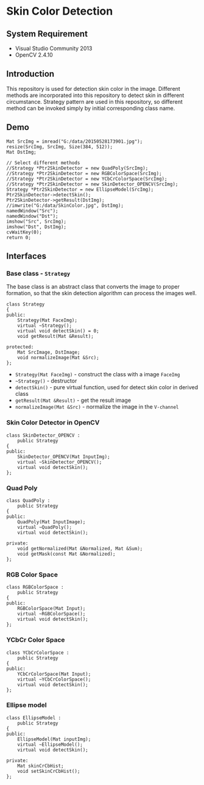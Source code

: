 # Skin Color Detection

## System Requirement

- Visual Studio Community 2013
- OpenCV 2.4.10

## Introduction

This repository is used for detection skin color in the image. Different methods are incorporated into this repository to detect skin in different circumstance.
Strategy pattern are used in this repository, so different method can be invoked simply by initial corresponding class name.

## Demo

```
Mat SrcImg = imread("G:/data/20150528173901.jpg");
resize(SrcImg, SrcImg, Size(384, 512));
Mat DstImg;

// Select different methods
//Strategy *Ptr2SkinDetector = new QuadPoly(SrcImg);
//Strategy *Ptr2SkinDetector = new RGBColorSpace(SrcImg);
//Strategy *Ptr2SkinDetector = new YCbCrColorSpace(SrcImg);
//Strategy *Ptr2SkinDetector = new SkinDetector_OPENCV(SrcImg);
Strategy *Ptr2SkinDetector = new EllipseModel(SrcImg);
Ptr2SkinDetector->detectSkin();
Ptr2SkinDetector->getResult(DstImg);
//imwrite("G:/data/SkinColor.jpg", DstImg);
namedWindow("Src");
namedWindow("Dst");
imshow("Src", SrcImg);
imshow("Dst", DstImg);
cvWaitKey(0);
return 0;
```

## Interfaces

### Base class - `Strategy`

The base class is an abstract class that converts the image to proper formation, so that the skin detection algorithm can process the images well.
```
class Strategy
{
public:
    Strategy(Mat FaceImg);
    virtual ~Strategy();
    virtual void detectSkin() = 0;
    void getResult(Mat &Result);

protected:
    Mat SrcImage, DstImage;
    void normalizeImage(Mat &Src);
};
```

- `Strategy(Mat FaceImg)` - construct the class with a image `FaceImg`
- `~Strategy()` - destructor
- `detectSkin()` - pure virtual function, used for detect skin color in derived class
- `getResult(Mat &Result)` - get the result image
- `normalizeImage(Mat &Src)` - normalize the image in the `V-channel`

### Skin Color Detector in OpenCV

```
class SkinDetector_OPENCV :
    public Strategy
{
public:
    SkinDetector_OPENCV(Mat InputImg);
    virtual ~SkinDetector_OPENCV();
    virtual void detectSkin();
};
```

### Quad Poly

```
class QuadPoly :
    public Strategy
{
public:
    QuadPoly(Mat InputImage);
    virtual ~QuadPoly();
    virtual void detectSkin();

private:
    void getNormalized(Mat &Normalized, Mat &Sum);
    void getMask(const Mat &Normalized);
};
```

### RGB Color Space

```
class RGBColorSpace :
    public Strategy
{
public:
    RGBColorSpace(Mat Input);
    virtual ~RGBColorSpace();
    virtual void detectSkin();
};
```

### YCbCr Color Space

```
class YCbCrColorSpace :
    public Strategy
{
public:
    YCbCrColorSpace(Mat Input);
    virtual ~YCbCrColorSpace();
    virtual void detectSkin();
};
```

### Ellipse model

```
class EllipseModel :
    public Strategy
{
public:
    EllipseModel(Mat inputImg);
    virtual ~EllipseModel();
    virtual void detectSkin();

private:
    Mat skinCrCbHist;
    void setSkinCrCbHist();
};
```